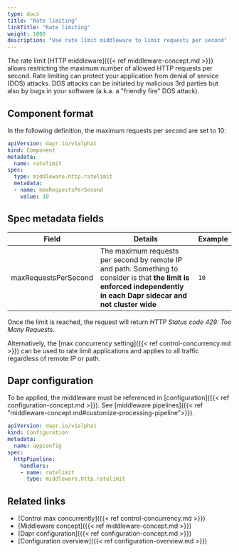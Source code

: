 ```yaml
---
type: docs
title: "Rate limiting"
linkTitle: "Rate limiting"
weight: 1000
description: "Use rate limit middleware to limit requests per second"
---
```


The rate limit [HTTP middleware]({{< ref middleware-concept.md >}}) allows restricting the maximum number of allowed HTTP requests per second. Rate limiting can protect your application from denial of service (DOS) attacks. DOS attacks can be initiated by malicious 3rd parties but also by bugs in your software (a.k.a. a "friendly fire" DOS attack).

## Component format

In the following definition, the maximum requests per second are set to 10:
```yaml
apiVersion: dapr.io/v1alpha1
kind: Component
metadata:
  name: ratelimit
spec:
  type: middleware.http.ratelimit
  metadata:
  - name: maxRequestsPerSecond
    value: 10
```

## Spec metadata fields

| Field       | Details                                                                                                                                                                              | Example |
|----------------------|------------------------------------------------------------------------------------------------------------------------------------------------------------------------------------------|---------|
| maxRequestsPerSecond | The maximum requests per second by remote IP and path. Something to consider is that **the limit is enforced independently in each Dapr sidecar and not cluster wide** | `10`    |

Once the limit is reached, the request will return *HTTP Status code 429: Too Many Requests*.

Alternatively, the [max concurrency setting]({{< ref control-concurrency.md >}}) can be used to rate limit applications and applies to all traffic regardless of remote IP or path.

## Dapr configuration

To be applied, the middleware must be referenced in [configuration]({{< ref configuration-concept.md >}}). See [middleware pipelines]({{< ref "middleware-concept.md#customize-processing-pipeline">}}).

```yaml
apiVersion: dapr.io/v1alpha1
kind: Configuration
metadata:
  name: appconfig
spec:
  httpPipeline:
    handlers:
    - name: ratelimit
      type: middleware.http.ratelimit
```

## Related links

- [Control max concurrently]({{< ref control-concurrency.md >}})
- [Middleware concept]({{< ref middleware-concept.md >}})
- [Dapr configuration]({{< ref configuration-concept.md >}})
- [Configuration overview]({{< ref configuration-overview.md >}})
